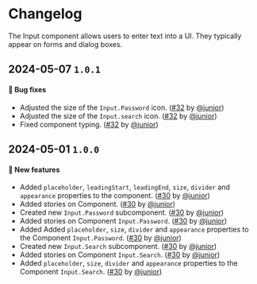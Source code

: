 # Changelog

The Input component allows users to enter text into a UI. They typically appear on forms and dialog boxes.

## 2024-05-07 `1.0.1`

#### 🐛 Bug fixes

- Adjusted the size of the `Input.Password` icon. ([#32](https://git.rarolabs.com.br/frontend/rarui/-/merge_requests/32) by [@junior](https://git.rarolabs.com.br/junior))
- Adjusted the size of the `Input.search` icon. ([#32](https://git.rarolabs.com.br/frontend/rarui/-/merge_requests/32) by [@junior](https://git.rarolabs.com.br/junior))
- Fixed component typing. ([#32](https://git.rarolabs.com.br/frontend/rarui/-/merge_requests/32) by [@junior](https://git.rarolabs.com.br/junior))

## 2024-05-01 `1.0.0`

#### 🎉 New features

- Added `placeholder`, `leadingStart`, `leadingEnd`, `size`, `divider` and `appearance` properties to the component. ([#30](https://git.rarolabs.com.br/frontend/rarui/-/merge_requests/30) by [@junior](https://git.rarolabs.com.br/junior))
- Added stories on Component. ([#30](https://git.rarolabs.com.br/frontend/rarui/-/merge_requests/30) by [@junior](https://git.rarolabs.com.br/junior))
- Created new `Input.Password` subcomponent. ([#30](https://git.rarolabs.com.br/frontend/rarui/-/merge_requests/30) by [@junior](https://git.rarolabs.com.br/junior))
- Added stories on Component `Input.Password`. ([#30](https://git.rarolabs.com.br/frontend/rarui/-/merge_requests/30) by [@junior](https://git.rarolabs.com.br/junior))
- Added Added `placeholder`, `size`, `divider` and `appearance` properties to the Component `Input.Password`. ([#30](https://git.rarolabs.com.br/frontend/rarui/-/merge_requests/30) by [@junior](https://git.rarolabs.com.br/junior))
- Created new `Input.Search` subcomponent. ([#30](https://git.rarolabs.com.br/frontend/rarui/-/merge_requests/30) by [@junior](https://git.rarolabs.com.br/junior))
- Added stories on Component `Input.Search`. ([#30](https://git.rarolabs.com.br/frontend/rarui/-/merge_requests/30) by [@junior](https://git.rarolabs.com.br/junior))
- Added `placeholder`, `size`, `divider` and `appearance` properties to the Component `Input.Search`. ([#30](https://git.rarolabs.com.br/frontend/rarui/-/merge_requests/30) by [@junior](https://git.rarolabs.com.br/junior))

<!-- #### 🛠 Breaking changes -->

<!-- #### 📚 3rd party library updates -->

<!-- #### 🎉 New features -->

<!-- #### 🐛 Bug fixes -->

<!-- #### 💡 Others -->
